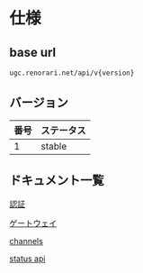 # 仕様

## base url

`ugc.renorari.net/api/v{version}`

## バージョン

| 番号 | ステータス |
| ---- | ---- |
| 1 | stable |

## ドキュメント一覧

[認証](security)

[ゲートウェイ](gateway)

[channels](channels)

[status api](status)
